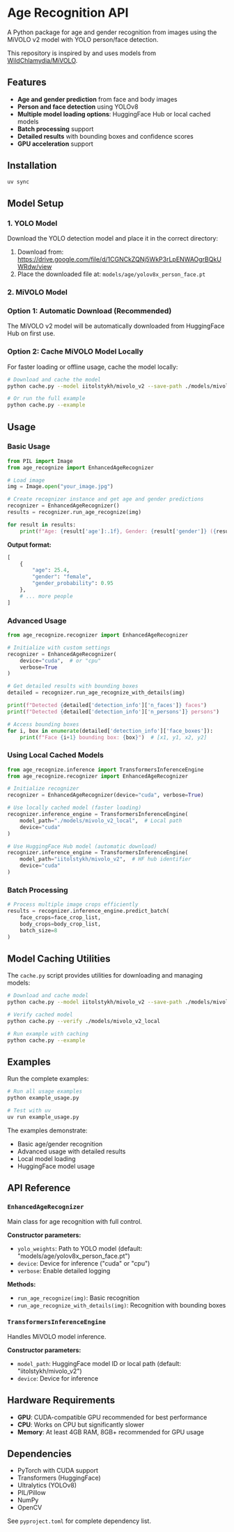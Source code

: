 # Age Recognition API

A Python package for age and gender recognition from images using the MiVOLO v2 model with YOLO person/face detection.

This repository is inspired by and uses models from [WildChlamydia/MiVOLO](https://github.com/WildChlamydia/MiVOLO).

## Features

- **Age and gender prediction** from face and body images
- **Person and face detection** using YOLOv8
- **Multiple model loading options**: HuggingFace Hub or local cached models  
- **Batch processing** support
- **Detailed results** with bounding boxes and confidence scores
- **GPU acceleration** support

## Installation

```bash
uv sync
```

## Model Setup

### 1. YOLO Model
Download the YOLO detection model and place it in the correct directory:

1. Download from: https://drive.google.com/file/d/1CGNCkZQNj5WkP3rLpENWAOgrBQkUWRdw/view
2. Place the downloaded file at: `models/age/yolov8x_person_face.pt`

### 2. MiVOLO Model

### Option 1: Automatic Download (Recommended)
The MiVOLO v2 model will be automatically downloaded from HuggingFace Hub on first use.

### Option 2: Cache MiVOLO Model Locally
For faster loading or offline usage, cache the model locally:

```bash
# Download and cache the model
python cache.py --model iitolstykh/mivolo_v2 --save-path ./models/mivolo_v2_local

# Or run the full example
python cache.py --example
```

## Usage

### Basic Usage

```python
from PIL import Image
from age_recognize import EnhancedAgeRecognizer

# Load image
img = Image.open("your_image.jpg")

# Create recognizer instance and get age and gender predictions
recognizer = EnhancedAgeRecognizer()
results = recognizer.run_age_recognize(img)

for result in results:
    print(f"Age: {result['age']:.1f}, Gender: {result['gender']} ({result['gender_probability']:.2f})")
```

**Output format:**
```python
[
    {
        "age": 25.4,
        "gender": "female", 
        "gender_probability": 0.95
    },
    # ... more people
]
```

### Advanced Usage

```python
from age_recognize.recognizer import EnhancedAgeRecognizer

# Initialize with custom settings
recognizer = EnhancedAgeRecognizer(
    device="cuda",  # or "cpu"
    verbose=True
)

# Get detailed results with bounding boxes
detailed = recognizer.run_age_recognize_with_details(img)

print(f"Detected {detailed['detection_info']['n_faces']} faces")
print(f"Detected {detailed['detection_info']['n_persons']} persons")

# Access bounding boxes
for i, box in enumerate(detailed['detection_info']['face_boxes']):
    print(f"Face {i+1} bounding box: {box}")  # [x1, y1, x2, y2]
```

### Using Local Cached Models

```python
from age_recognize.inference import TransformersInferenceEngine
from age_recognize.recognizer import EnhancedAgeRecognizer

# Initialize recognizer
recognizer = EnhancedAgeRecognizer(device="cuda", verbose=True)

# Use locally cached model (faster loading)
recognizer.inference_engine = TransformersInferenceEngine(
    model_path="./models/mivolo_v2_local",  # Local path
    device="cuda"
)

# Use HuggingFace Hub model (automatic download)
recognizer.inference_engine = TransformersInferenceEngine(
    model_path="iitolstykh/mivolo_v2",  # HF hub identifier
    device="cuda"
)
```

### Batch Processing

```python
# Process multiple image crops efficiently
results = recognizer.inference_engine.predict_batch(
    face_crops=face_crop_list,
    body_crops=body_crop_list,
    batch_size=8
)
```

## Model Caching Utilities

The `cache.py` script provides utilities for downloading and managing models:

```bash
# Download and cache model
python cache.py --model iitolstykh/mivolo_v2 --save-path ./models/mivolo_v2_local

# Verify cached model
python cache.py --verify ./models/mivolo_v2_local

# Run example with caching
python cache.py --example
```

## Examples

Run the complete examples:

```bash
# Run all usage examples
python example_usage.py

# Test with uv
uv run example_usage.py
```

The examples demonstrate:
- Basic age/gender recognition
- Advanced usage with detailed results
- Local model loading
- HuggingFace model usage

## API Reference

### `EnhancedAgeRecognizer`
Main class for age recognition with full control.

**Constructor parameters:**
- `yolo_weights`: Path to YOLO model (default: "models/age/yolov8x_person_face.pt")
- `device`: Device for inference ("cuda" or "cpu")
- `verbose`: Enable detailed logging

**Methods:**
- `run_age_recognize(img)`: Basic recognition
- `run_age_recognize_with_details(img)`: Recognition with bounding boxes

### `TransformersInferenceEngine`
Handles MiVOLO model inference.

**Constructor parameters:**
- `model_path`: HuggingFace model ID or local path (default: "iitolstykh/mivolo_v2")
- `device`: Device for inference

## Hardware Requirements

- **GPU**: CUDA-compatible GPU recommended for best performance
- **CPU**: Works on CPU but significantly slower
- **Memory**: At least 4GB RAM, 8GB+ recommended for GPU usage

## Dependencies

- PyTorch with CUDA support
- Transformers (HuggingFace)
- Ultralytics (YOLOv8)
- PIL/Pillow
- NumPy
- OpenCV

See `pyproject.toml` for complete dependency list.